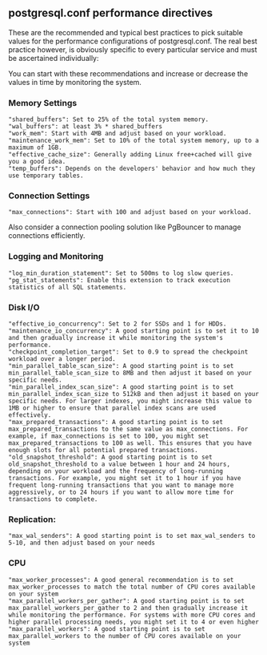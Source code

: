 ## postgresql.conf performance directives

These are the recommended and typical best practices to pick suitable values for the performance configurations
of postgresql.conf. The real best practice however, is obviously specific to every particular service and must be ascertained individually:

You can start with these recommendations and increase or decrease the values in time by monitoring the system.

### Memory Settings
	"shared_buffers": Set to 25% of the total system memory.
	"wal_buffers": at least 3% * shared_buffers
	"work_mem": Start with 4MB and adjust based on your workload.
	"maintenance_work_mem": Set to 10% of the total system memory, up to a maximum of 1GB.
	"effective_cache_size": Generally adding Linux free+cached will give you a good idea.
 	"temp_buffers": Depends on the developers' behavior and how much they use temporary tables.

### Connection Settings
	"max_connections": Start with 100 and adjust based on your workload.
 
Also consider a connection pooling solution like PgBouncer to manage connections efficiently.

### Logging and Monitoring
	"log_min_duration_statement": Set to 500ms to log slow queries.
	"pg_stat_statements": Enable this extension to track execution statistics of all SQL statements.

### Disk I/O
	"effective_io_concurrency": Set to 2 for SSDs and 1 for HDDs.
	"maintenance_io_concurrency": A good starting point is to set it to 10 and then gradually increase it while monitoring the system's performance.
	"checkpoint_completion_target": Set to 0.9 to spread the checkpoint workload over a longer period.
	"min_parallel_table_scan_size": A good starting point is to set min_parallel_table_scan_size to 8MB and then adjust it based on your specific needs.
	"min_parallel_index_scan_size": A good starting point is to set min_parallel_index_scan_size to 512kB and then adjust it based on your specific needs. For larger indexes, you might increase this value to 1MB or higher to ensure that parallel index scans are used effectively.
	"max_prepared_transactions": A good starting point is to set max_prepared_transactions to the same value as max_connections. For example, if max_connections is set to 100, you might set max_prepared_transactions to 100 as well. This ensures that you have enough slots for all potential prepared transactions.
	"old_snapshot_threshold": A good starting point is to set old_snapshot_threshold to a value between 1 hour and 24 hours, depending on your workload and the frequency of long-running transactions. For example, you might set it to 1 hour if you have frequent long-running transactions that you want to manage more aggressively, or to 24 hours if you want to allow more time for transactions to complete.

### Replication:
	"max_wal_senders": A good starting point is to set max_wal_senders to 5-10, and then adjust based on your needs


### CPU
	"max_worker_processes": A good general recommendation is to set max_worker_processes to match the total number of CPU cores available on your system
	"max_parallel_workers_per_gather": A good starting point is to set max_parallel_workers_per_gather to 2 and then gradually increase it while monitoring the performance. For systems with more CPU cores and higher parallel processing needs, you might set it to 4 or even higher
	"max_parallel_workers": A good starting point is to set max_parallel_workers to the number of CPU cores available on your system
